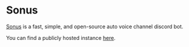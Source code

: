 # Sonus

[Sonus](https://en.wikipedia.org/wiki/Sonus) is a fast, simple, and open-source auto voice channel discord bot.

You can find a publicly hosted
instance [here](https://discord.com/oauth2/authorize?client_id=839694684896100382&permissions=16844816&scope=bot).
